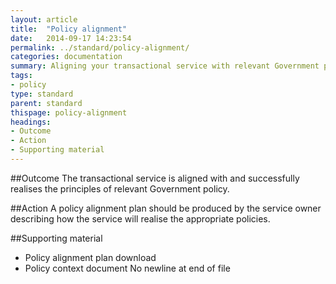 ```yaml
---
layout: article
title:  "Policy alignment"
date:   2014-09-17 14:23:54
permalink: ../standard/policy-alignment/ 
categories: documentation
summary: Aligning your transactional service with relevant Government policy.
tags: 
- policy
type: standard
parent: standard
thispage: policy-alignment
headings:
- Outcome
- Action
- Supporting material
---
```


##Outcome
The transactional service is aligned with and successfully realises the principles of relevant Government policy.

##Action
A policy alignment plan should be produced by the service owner describing how the service will realise the appropriate policies. 

##Supporting material
- Policy alignment plan download
- Policy context document 
 No newline at end of file
